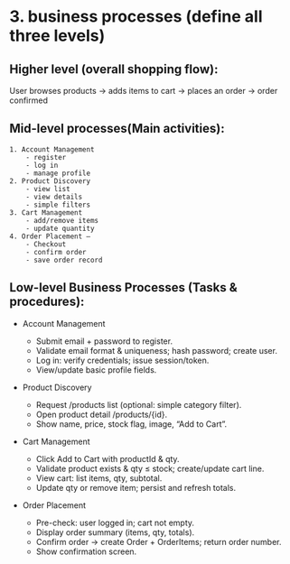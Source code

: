 # 3. business processes (define all three levels)
## Higher level (overall shopping flow):
User browses products → adds items to cart → places an order → order confirmed

## Mid-level processes(Main activities):
	1. Account Management 
 		- register 
   		- log in 
	 	- manage profile
	2. Product Discovery
 		- view list
   		- view details 
	 	- simple filters
	3. Cart Management 
 		- add/remove items
   		- update quantity
	4. Order Placement – 
 		- Checkout 
   		- confirm order 
	 	- save order record

## Low-level Business Processes (Tasks & procedures):
   - Account Management
     - Submit email + password to register.
	 - Validate email format & uniqueness; hash password; create user.
	 - Log in: verify credentials; issue session/token.
	 - View/update basic profile fields.

   - Product Discovery
	 - Request /products list (optional: simple category filter).
	 - Open product detail /products/{id}.
	 - Show name, price, stock flag, image, “Add to Cart”.

   - Cart Management
     - Click Add to Cart with productId & qty.
	 - Validate product exists & qty ≤ stock; create/update cart line.
	 - View cart: list items, qty, subtotal.
	 - Update qty or remove item; persist and refresh totals.

   - Order Placement
     - Pre-check: user logged in; cart not empty.
     - Display order summary (items, qty, totals).
     - Confirm order → create Order + OrderItems; return order number.
     - Show confirmation screen.
